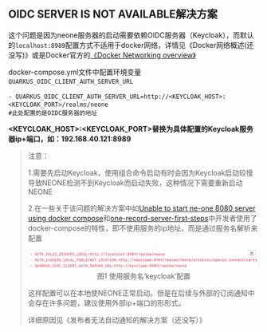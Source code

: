 ## OIDC SERVER IS NOT AVAILABLE解决方案

  这个问题是因为neone服务器的启动需要依赖OIDC服务器（Keycloak），而默认的`localhost:8989`配置方式不适用于docker网络，详情见《Docker网络概述(还没写)》或是Docker官方的[《Docker Networking overview》](https://docs.docker.com/network/)

  docker-compose.yml文件中配置环境变量`QUARKUS_OIDC_CLIENT_AUTH_SERVER_URL`

```shell
- QUARKUS_OIDC_CLIENT_AUTH_SERVER_URL=http://<KEYCLOAK_HOST>:<KEYCLOAK_PORT>/realms/neone
#此处配置的是OIDC服务器的地址
```

  **<KEYCLOAK_HOST>:<KEYCLOAK_PORT>替换为具体配置的Keycloak服务器ip+端口，如：192.168.40.121:8989**

> 注意：
>
>   1.需要先启动Keycloak，使用组合命令启动有时会因为Keycloak启动较慢导致NEONE检测不到Keycloak而启动失败，这种情况下需要重新启动NEONE
>
>   2.在一些关于该问题的解决方案中如[Unable to start ne-one 8080 server using docker compose](https://git.openlogisticsfoundation.org/wg-digitalaircargo/ne-one/-/issues/185)和[one-record-server-first-steps](https://github.com/ddoeppner/one-record-server-first-steps/blob/main/docker-compose/docker-compose.yml)中开发者使用了docker-compose的特性，即不使用服务的ip地址，而是通过服务名解析来配置
>
> <img src="../images/solution.png">
>
> <div style="text-align: center">图1 使用服务名‘keycloak’配置</div>
>
> 这样配置可以在本地使NEONE正常启动。但是在后续与外部的订阅通知中会存在许多问题，建议使用外部ip+端口的形形式。
>
> 详细原因见《发布者无法自动通知的解决方案（还没写）》

